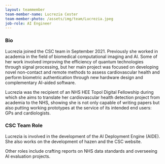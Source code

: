 ```yaml
---
layout: teammember
team-member-name: Lucrezia Cester
team-member-photo: /assets/img/team/Lucrezia.jpeg
job-role: AI Engineer
---
```


### Bio
Lucrezia joined the CSC team in September 2021. Previously she worked in academia in the field of biomedical computational imaging and AI. Some of her work involved improving the efficiency of quantum technologies through signal processing, but her main project was focused on developing novel non-contact and remote methods to assess cardiovascular health and perform biometric authentication through new hardware design and complementary AI-aided software. 

Lucrezia was the recipient of an NHS HEE Topol Digital Fellowship during which she aims to translate her cardiovascular health detection project from academia to the NHS, showing she is not only capable of writing papers but also putting working prototypes at the service of its intended end users: GPs and cardiologists.


### CSC Team Role
Lucrezia is involved in the development of the AI Deployment Engine (AIDE). She also works on the development of hazen and the CSC website.

Other roles include crafting reports on NHS data standards and overseeing AI evaluation projects.
